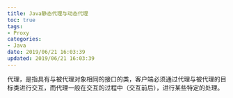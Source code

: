 ```yaml
---
title: Java静态代理与动态代理
toc: true
tags:
- Proxy
categories:
- Java
date: 2019/06/21 16:03:39
updated: 2019/06/21 16:03:39
---
```

代理，是指具有与被代理对象相同的接口的类，客户端必须通过代理与被代理的目标类进行交互，而代理一般在交互的过程中（交互前后），进行某些特定的处理。
<!--more-->